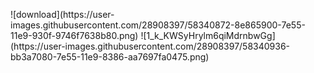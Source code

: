 <p>![download](https://user-images.githubusercontent.com/28908397/58340872-8e865900-7e55-11e9-930f-9746f7638b80.png)
![1_k_KWSyHrylm6qiMdrnbwGg](https://user-images.githubusercontent.com/28908397/58340936-bb3a7080-7e55-11e9-8386-aa7697fa0475.png)

</p>

